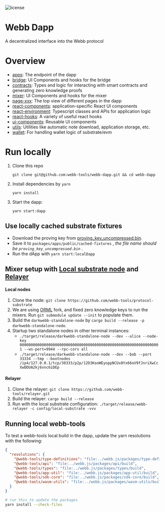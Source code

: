 ![license](https://img.shields.io/github/license/webb-tools/webb-dapp)

# Webb Dapp

A decentralized interface into the Webb protocol

# Overview

- [apps](https://github.com/webb-tools/webb-dapp/tree/master/packages/apps): The endpoint of the dapp
- [bridge](https://github.com/webb-tools/webb-dapp/tree/master/packages/bridge): UI Components and hooks for the bridge
- [contracts](https://github.com/webb-tools/webb-dapp/tree/master/packages/contracts): Types and logic for interacting with smart contracts and generating zero knowledge proofs
- [mixer](https://github.com/webb-tools/webb-dapp/tree/master/packages/mixer): UI Components and hooks for the mixer
- [page-xxx](https://github.com/webb-tools/webb-dapp/tree/master/packages/): The top view of different pages in the dapp
- [react-components](https://github.com/webb-tools/webb-dapp/tree/master/packages/react-components): application-specific React UI components
- [react-environment](https://github.com/webb-tools/webb-dapp/tree/master/packages/react-environment): Typescript classes and APIs for application logic
- [react-hooks](https://github.com/webb-tools/webb-dapp/tree/master/packages/react-hooks): A variety of useful react hooks
- [ui-components](https://github.com/webb-tools/webb-dapp/tree/master/packages/ui-components): Reusable UI components
- [utils](https://github.com/webb-tools/webb-dapp/tree/master/packages/utils): Utilities like automatic note download, application storage, etc.
- [wallet](https://github.com/webb-tools/webb-dapp/tree/master/packages/wallet): For handling wallet logic of substrate/evm

# Run locally

1. Clone this repo

   ```base
   git clone git@github.com:webb-tools/webb-dapp.git && cd webb-dapp
   ```

2. Install dependencies by `yarn`

   ```base
   yarn install
   ```

3. Start the dapp:

   ```base
   yarn start:dapp
   ```
## Use locally cached substrate fixtures
   - Download the proving key from [proving_key_uncompressed.bin](https://github.com/webb-tools/protocol-substrate-fixtures/blob/main/mixer/bn254/x5/proving_key_uncompressed.bin).
   - Save it to `packages/apps/public/cached-fixtures` , <i> the file name should be `proving_key_uncompressed.bin` </i>.
   - Run the dApp with `yarn start:localDapp`

## Mixer setup with [Local substrate node](https://github.com/webb-tools/protocol-substrate) and [Relayer](https://github.com/webb-tools/relayer)

#### Local nodes
1. Clone the node: `git clone https://github.com/webb-tools/protocol-substrate`
2. We are using [ORML](https://github.com/open-web3-stack/open-runtime-module-library/tree/a5ee7866c763efbd3afe0cd81fec54cede83a65f) fork, and fixed zero knowledge keys to run the mixers. Run `git submodule update --init` to populate them.
3. Build the `darkwebb-standalone-node` by `cargo build --release -p darkwebb-standalone-node`.
4. Startup two standalone nodes in other terminal instances:
   - `./target/release/darkwebb-standalone-node --dev --alice --node-key 0000000000000000000000000000000000000000000000000000000000000001 --ws-port=9944 --rpc-cors all`
	- `./target/release/darkwebb-standalone-node --dev --bob --port 33334 --tmp --bootnodes /ip4/127.0.0.1/tcp/30333/p2p/12D3KooWEyoppNCUx8Yx66oV9fJnriXwCcXwDDUA2kj6vnc6iDEp`

#### Relayer
1. Clone the relayer: `git clone https://github.com/webb-tools/relayer.git`
2. Build the relayer: `cargo build --release`
3. Run with the local substrate configuration: `./target/release/webb-relayer -c config/local-substrate -vvv`

## Running local webb-tools

To test a webb-tools local build in the dapp, update the yarn resolutions with the following:

```json
{
  "resolutions": {
    "@webb-tools/type-definitions": "file:../webb.js/packages/type-definitions/build",
    "@webb-tools/api": "file:../webb.js/packages/api/build",
    "@webb-tools/types": "file:../webb.js/packages/types/build",
    "@webb-tools/app-util": "file:../webb.js/packages/app-util/build",
    "@webb-tools/sdk-core": "file:../webb.js/packages/sdk-core/build",
    "@webb-tools/wasm-utils": "file:../webb.js/packages/wasm-utils/build"
  }
}
```

```bash
# run this to update the packages
yarn install --check-files
```
